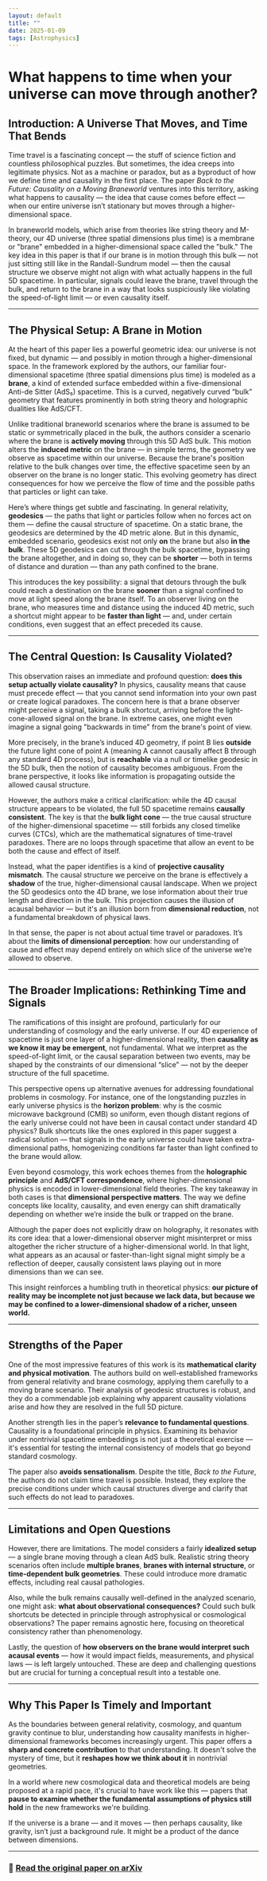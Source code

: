```yaml
---
layout: default
title: ""
date: 2025-01-09
tags: [Astrophysics]
---
```


# What happens to time when your universe can move through another?

## Introduction: A Universe That Moves, and Time That Bends

Time travel is a fascinating concept — the stuff of science fiction and countless philosophical puzzles. But sometimes, the idea creeps into legitimate physics. Not as a machine or paradox, but as a byproduct of how we define time and causality in the first place. The paper *Back to the Future: Causality on a Moving Braneworld* ventures into this territory, asking what happens to causality — the idea that cause comes before effect — when our entire universe isn’t stationary but moves through a higher-dimensional space.

<!--more-->

In braneworld models, which arise from theories like string theory and M-theory, our 4D universe (three spatial dimensions plus time) is a membrane or "brane" embedded in a higher-dimensional space called the "bulk." The key idea in this paper is that if our brane is in motion through this bulk — not just sitting still like in the Randall-Sundrum model — then the causal structure we observe might not align with what actually happens in the full 5D spacetime. In particular, signals could leave the brane, travel through the bulk, and return to the brane in a way that looks suspiciously like violating the speed-of-light limit — or even causality itself.

---

## The Physical Setup: A Brane in Motion

At the heart of this paper lies a powerful geometric idea: our universe is not fixed, but dynamic — and possibly in motion through a higher-dimensional space. In the framework explored by the authors, our familiar four-dimensional spacetime (three spatial dimensions plus time) is modeled as a **brane**, a kind of extended surface embedded within a five-dimensional Anti-de Sitter (AdS₅) spacetime. This is a curved, negatively curved “bulk” geometry that features prominently in both string theory and holographic dualities like AdS/CFT.

Unlike traditional braneworld scenarios where the brane is assumed to be static or symmetrically placed in the bulk, the authors consider a scenario where the brane is **actively moving** through this 5D AdS bulk. This motion alters the **induced metric** on the brane — in simple terms, the geometry we observe as spacetime within our universe. Because the brane's position relative to the bulk changes over time, the effective spacetime seen by an observer on the brane is no longer static. This evolving geometry has direct consequences for how we perceive the flow of time and the possible paths that particles or light can take.

Here’s where things get subtle and fascinating. In general relativity, **geodesics** — the paths that light or particles follow when no forces act on them — define the causal structure of spacetime. On a static brane, the geodesics are determined by the 4D metric alone. But in this dynamic, embedded scenario, geodesics exist not only **on** the brane but also **in the bulk**. These 5D geodesics can cut through the bulk spacetime, bypassing the brane altogether, and in doing so, they can be **shorter** — both in terms of distance and duration — than any path confined to the brane.

This introduces the key possibility: a signal that detours through the bulk could reach a destination on the brane **sooner** than a signal confined to move at light speed along the brane itself. To an observer living on the brane, who measures time and distance using the induced 4D metric, such a shortcut might appear to be **faster than light** — and, under certain conditions, even suggest that an effect preceded its cause.

---

## The Central Question: Is Causality Violated?

This observation raises an immediate and profound question: **does this setup actually violate causality?** In physics, causality means that cause must precede effect — that you cannot send information into your own past or create logical paradoxes. The concern here is that a brane observer might perceive a signal, taking a bulk shortcut, arriving before the light-cone-allowed signal on the brane. In extreme cases, one might even imagine a signal going "backwards in time" from the brane's point of view.

More precisely, in the brane’s induced 4D geometry, if point B lies **outside** the future light cone of point A (meaning A cannot causally affect B through any standard 4D process), but is **reachable** via a null or timelike geodesic in the 5D bulk, then the notion of causality becomes ambiguous. From the brane perspective, it looks like information is propagating outside the allowed causal structure.

However, the authors make a critical clarification: while the 4D causal structure appears to be violated, the full 5D spacetime remains **causally consistent**. The key is that the **bulk light cone** — the true causal structure of the higher-dimensional spacetime — still forbids any closed timelike curves (CTCs), which are the mathematical signatures of time-travel paradoxes. There are no loops through spacetime that allow an event to be both the cause and effect of itself.

Instead, what the paper identifies is a kind of **projective causality mismatch**. The causal structure we perceive on the brane is effectively a **shadow** of the true, higher-dimensional causal landscape. When we project the 5D geodesics onto the 4D brane, we lose information about their true length and direction in the bulk. This projection causes the illusion of acausal behavior — but it's an illusion born from **dimensional reduction**, not a fundamental breakdown of physical laws.

In that sense, the paper is not about actual time travel or paradoxes. It’s about the **limits of dimensional perception**: how our understanding of cause and effect may depend entirely on which slice of the universe we’re allowed to observe.

---

## The Broader Implications: Rethinking Time and Signals

The ramifications of this insight are profound, particularly for our understanding of cosmology and the early universe. If our 4D experience of spacetime is just one layer of a higher-dimensional reality, then **causality as we know it may be emergent**, not fundamental. What we interpret as the speed-of-light limit, or the causal separation between two events, may be shaped by the constraints of our dimensional “slice” — not by the deeper structure of the full spacetime.

This perspective opens up alternative avenues for addressing foundational problems in cosmology. For instance, one of the longstanding puzzles in early universe physics is the **horizon problem**: why is the cosmic microwave background (CMB) so uniform, even though distant regions of the early universe could not have been in causal contact under standard 4D physics? Bulk shortcuts like the ones explored in this paper suggest a radical solution — that signals in the early universe could have taken extra-dimensional paths, homogenizing conditions far faster than light confined to the brane would allow.

Even beyond cosmology, this work echoes themes from the **holographic principle** and **AdS/CFT correspondence**, where higher-dimensional physics is encoded in lower-dimensional field theories. The key takeaway in both cases is that **dimensional perspective matters**. The way we define concepts like locality, causality, and even energy can shift dramatically depending on whether we’re inside the bulk or trapped on the brane.

Although the paper does not explicitly draw on holography, it resonates with its core idea: that a lower-dimensional observer might misinterpret or miss altogether the richer structure of a higher-dimensional world. In that light, what appears as an acausal or faster-than-light signal might simply be a reflection of deeper, causally consistent laws playing out in more dimensions than we can see.

This insight reinforces a humbling truth in theoretical physics: **our picture of reality may be incomplete not just because we lack data, but because we may be confined to a lower-dimensional shadow of a richer, unseen world.**

---

## Strengths of the Paper

One of the most impressive features of this work is its **mathematical clarity and physical motivation**. The authors build on well-established frameworks from general relativity and brane cosmology, applying them carefully to a moving brane scenario. Their analysis of geodesic structures is robust, and they do a commendable job explaining why apparent causality violations arise and how they are resolved in the full 5D picture.

Another strength lies in the paper’s **relevance to fundamental questions**. Causality is a foundational principle in physics. Examining its behavior under nontrivial spacetime embeddings is not just a theoretical exercise — it's essential for testing the internal consistency of models that go beyond standard cosmology.

The paper also **avoids sensationalism**. Despite the title, *Back to the Future*, the authors do not claim time travel is possible. Instead, they explore the precise conditions under which causal structures diverge and clarify that such effects do not lead to paradoxes.

---

## Limitations and Open Questions

However, there are limitations. The model considers a fairly **idealized setup** — a single brane moving through a clean AdS bulk. Realistic string theory scenarios often include **multiple branes**, **branes with internal structure**, or **time-dependent bulk geometries**. These could introduce more dramatic effects, including real causal pathologies.

Also, while the bulk remains causally well-defined in the analyzed scenario, one might ask: **what about observational consequences?** Could such bulk shortcuts be detected in principle through astrophysical or cosmological observations? The paper remains agnostic here, focusing on theoretical consistency rather than phenomenology.

Lastly, the question of **how observers on the brane would interpret such acausal events** — how it would impact fields, measurements, and physical laws — is left largely untouched. These are deep and challenging questions but are crucial for turning a conceptual result into a testable one.

---

## Why This Paper Is Timely and Important

As the boundaries between general relativity, cosmology, and quantum gravity continue to blur, understanding how causality manifests in higher-dimensional frameworks becomes increasingly urgent. This paper offers a **sharp and concrete contribution** to that understanding. It doesn't solve the mystery of time, but it **reshapes how we think about it** in nontrivial geometries.

In a world where new cosmological data and theoretical models are being proposed at a rapid pace, it's crucial to have work like this — papers that **pause to examine whether the fundamental assumptions of physics still hold** in the new frameworks we're building.

If the universe is a brane — and it moves — then perhaps causality, like gravity, isn’t just a background rule. It might be a product of the dance between dimensions.

---

### 🔗 [Read the original paper on arXiv](https://arxiv.org/abs/2208.09014)
